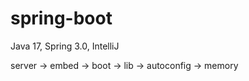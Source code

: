 # spring-boot

Java 17, Spring 3.0, IntelliJ

server -> embed -> boot -> lib -> autoconfig -> memory

